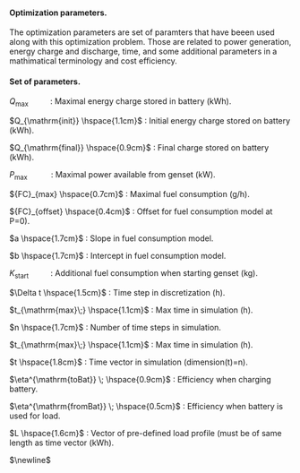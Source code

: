 #### Optimization parameters.

The optimization parameters are set of paramters that have beeen used along  with this optimization problem. Those are related to power generation, energy charge and discharge, time, and some additional parameters in a mathimatical terminology and cost efficiency. 

#### Set of parameters.

$Q_{\mathrm{max}} \hspace{1cm}$ : Maximal energy charge stored in battery (kWh).



$Q_{\mathrm{init}} \hspace{1.1cm}$ : Initial energy charge stored on battery (kWh).



$Q_{\mathrm{final}} \hspace{0.9cm}$ :  Final charge stored on battery (kWh).



$P_{\mathrm{max}\;} \hspace{1cm}$ : Maximal power available from genset (kW).



${FC}_{max} \hspace{0.7cm}$ : Maximal fuel consumption (g/h).



${FC}_{offset} \hspace{0.4cm}$ : Offset for fuel consumption model at P=0).



$a \hspace{1.7cm}$ : Slope in fuel consumption model.



$b \hspace{1.7cm}$ : Intercept in fuel consumption model.



$K_{\mathrm{start}} \hspace{1cm}$ : Additional fuel consumption when starting genset (kg).



$\Delta t \hspace{1.5cm}$ : Time step in discretization (h).




$t_{\mathrm{max}\;} \hspace{1.1cm}$ : Max time in simulation (h).



$n \hspace{1.7cm}$ :  Number of time steps in simulation.



$t_{\mathrm{max}\;} \hspace{1.1cm}$ : Max time in simulation (h).



$t \hspace{1.8cm}$ :  Time vector in simulation (dimension(t)=n).



$\eta^{\mathrm{toBat}} \; \hspace{0.9cm}$ :  Efficiency when charging battery.



$\eta^{\mathrm{fromBat}} \; \hspace{0.5cm}$ :   Efficiency when battery is used for load.



$L \hspace{1.6cm}$ : Vector of pre-defined load profile (must be of same length as time vector (kWh).

$\newline$ 

